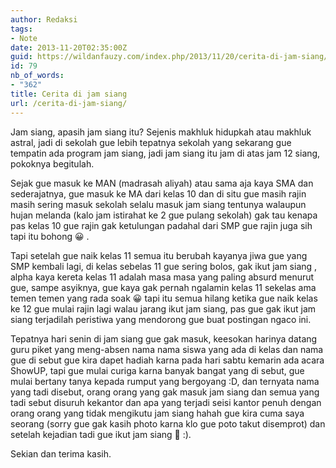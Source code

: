 ```yaml
---
author: Redaksi
tags:
- Note
date: 2013-11-20T02:35:00Z
guid: https://wildanfauzy.com/index.php/2013/11/20/cerita-di-jam-siang/
id: 79
nb_of_words:
- "362"
title: Cerita di jam siang
url: /cerita-di-jam-siang/
---
```


Jam siang, apasih jam siang itu? Sejenis makhluk hidupkah atau makhluk astral, jadi di sekolah gue lebih tepatnya sekolah yang sekarang gue tempatin ada program jam siang, jadi jam siang itu jam di atas jam 12 siang, pokoknya begitulah.

Sejak gue masuk ke MAN (madrasah aliyah) atau sama aja kaya SMA dan sederajatnya, gue masuk ke MA dari kelas 10 dan di situ gue masih rajin masih sering masuk sekolah selalu masuk jam siang tentunya walaupun hujan melanda (kalo jam istirahat ke 2 gue pulang sekolah) gak tau kenapa pas kelas 10 gue rajin gak ketulungan padahal dari SMP gue rajin juga sih tapi itu bohong 😀 .

Tapi setelah gue naik kelas 11 semua itu berubah kayanya jiwa gue yang SMP kembali lagi, di kelas sebelas 11 gue sering bolos, gak ikut jam siang , alpha kaya kereta kelas 11 adalah masa masa yang paling absurd menurut gue, sampe asyiknya, gue kaya gak pernah ngalamin kelas 11 sekelas ama temen temen yang rada soak 😀 tapi itu semua hilang ketika gue naik kelas ke 12 gue mulai rajin lagi walau jarang ikut jam siang, pas gue gak ikut jam siang terjadilah peristiwa yang mendorong gue buat postingan ngaco ini.

Tepatnya hari senin di jam siang gue gak masuk, keesokan harinya datang guru piket yang meng-absen nama nama siswa yang ada di kelas dan nama gue di sebut gue kira dapet hadiah karna pada hari sabtu kemarin ada acara ShowUP, tapi gue mulai curiga karna banyak bangat yang di sebut, gue mulai bertany tanya kepada rumput yang bergoyang :D, dan ternyata nama yang tadi disebut, orang orang yang gak masuk jam siang dan semua yang tadi sebut disuruh kekantor dan apa yang terjadi seisi kantor penuh dengan orang orang yang tidak mengikutu jam siang hahah gue kira cuma saya seorang (sorry gue gak kasih photo karna klo gue poto takut disemprot) dan setelah kejadian tadi gue ikut jam siang 🙂 :).

Sekian dan terima kasih.